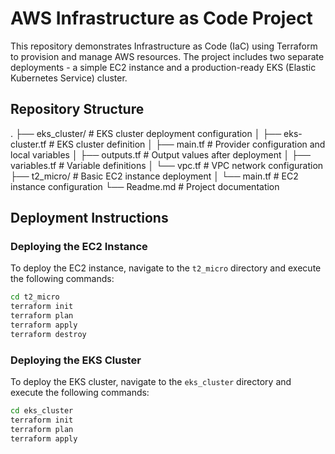 # AWS Infrastructure as Code Project
This repository demonstrates Infrastructure as Code (IaC) using Terraform to provision and manage AWS resources. The project includes two separate deployments - a simple EC2 instance and a production-ready EKS (Elastic Kubernetes Service) cluster.

## Repository Structure
.
├── eks_cluster/           # EKS cluster deployment configuration
│   ├── eks-cluster.tf     # EKS cluster definition
│   ├── main.tf            # Provider configuration and local variables
│   ├── outputs.tf         # Output values after deployment
│   ├── variables.tf       # Variable definitions
│   └── vpc.tf             # VPC network configuration
├── t2_micro/              # Basic EC2 instance deployment
│   └── main.tf            # EC2 instance configuration
└── Readme.md              # Project documentation

## Deployment Instructions

### Deploying the EC2 Instance
To deploy the EC2 instance, navigate to the `t2_micro` directory and execute the following commands:
```bash
cd t2_micro
terraform init
terraform plan
terraform apply
terraform destroy
```

### Deploying the EKS Cluster
To deploy the EKS cluster, navigate to the `eks_cluster` directory and execute the following commands:
```bash
cd eks_cluster
terraform init
terraform plan
terraform apply
```

